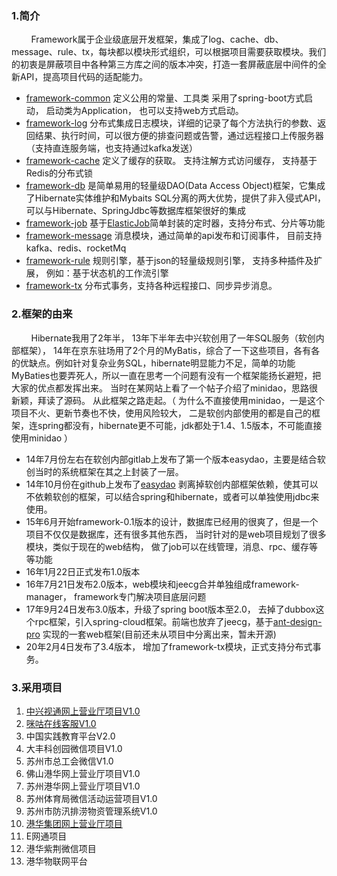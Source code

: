 ### 1.简介

 &nbsp;&nbsp;&nbsp;&nbsp;&nbsp;&nbsp;&nbsp;&nbsp;Framework属于企业级底层开发框架，集成了log、cache、db、message、rule、tx，每块都以模块形式组织，可以根据项目需要获取模块。我们的初衷是屏蔽项目中各种第三方库之间的版本冲突，打造一套屏蔽底层中间件的全新API，提高项目代码的适配能力。
 
 + [framework-common](基础工具) 定义公用的常量、工具类 采用了spring-boot方式启动， 启动类为Application， 也可以支持web方式启动。
+ [framework-log](日志) 分布式集成日志模块，详细的记录了每个方法执行的参数、返回结果、执行时间，可以很方便的排查问题或告警，通过远程接口上传服务器（支持直连服务端，也支持通过kafka发送）
+ [framework-cache](缓存) 定义了缓存的获取。  支持注解方式访问缓存， 支持基于Redis的分布式锁
+ [framework-db](数据库) 是简单易用的轻量级DAO(Data Access Object)框架，它集成了Hibernate实体维护和Mybaits SQL分离的两大优势，提供了非入侵式API，可以与Hibernate、SpringJdbc等数据库框架很好的集成 
+ [framework-job](任务) 基于[ElasticJob](http://elasticjob.io)简单封装的定时器，支持分布式、分片等功能
+ [framework-message](异步消息) 消息模块，通过简单的api发布和订阅事件， 目前支持kafka、redis、rocketMq
+ [framework-rule](规则引擎) 规则引擎，基于json的轻量级规则引擎， 支持多种插件及扩展， 例如：基于状态机的工作流引擎
+ [framework-tx](分布式事务) 分布式事务，支持各种远程接口、同步异步消息。

### 2.框架的由来

&nbsp;&nbsp;&nbsp;&nbsp;&nbsp;&nbsp;&nbsp;&nbsp;Hibernate我用了2年半， 13年下半年去中兴软创用了一年SQL服务（软创内部框架）， 14年在京东驻场用了2个月的MyBatis，综合了一下这些项目，各有各的优缺点。例如针对复杂业务SQL，hibernate明显能力不足，简单的功能MyBaties也要弄死人，所以一直在思考一个问题有没有一个框架能扬长避短，把大家的优点都发挥出来。 当时在某网站上看了一个帖子介绍了minidao，思路很新颖，拜读了源码。 从此框架之路走起。（ 为什么不直接使用minidao，一是这个项目不火、更新节奏也不快，使用风险较大， 二是软创内部使用的都是自己的框架，连spring都没有，hibernate更不可能，jdk都处于1.4、1.5版本，不可能直接使用minidao ）

* 14年7月份左右在软创内部gitlab上发布了第一个版本easydao，主要是结合软创当时的系统框架在其之上封装了一层。
* 14年10月份在github上发布了[easydao](https://github.com/ww20081120/easydao) 剥离掉软创内部框架依赖，使其可以不依赖软创的框架，可以结合spring和hibernate，或者可以单独使用jdbc来使用。
* 15年6月开始framework-0.1版本的设计，数据库已经用的很爽了，但是一个项目不仅仅是数据库，还有很多其他东西， 当时针对的是web项目规划了很多模块，类似于现在的web结构， 做了job可以在线管理，消息、rpc、缓存等等功能
* 16年1月22日正式发布1.0版本
* 16年7月21日发布2.0版本，web模块和jeecg合并单独组成framework-manager， framework专门解决项目底层问题
* 17年9月24日发布3.0版本，升级了spring boot版本至2.0， 去掉了dubbox这个rpc框架，引入spring-cloud框架。前端也放弃了jeecg，基于[ant-design-pro](https://pro.ant.design/index-cn) 实现的一套web框架(目前还未从项目中分离出来，暂未开源)
* 20年2月4日发布了3.4版本， 增加了framework-tx模块，正式支持分布式事务。

### 3.采用项目
1.  [中兴视通网上营业厅项目V1.0](https://www.seecom.com.cn)
2.  [咪咕在线客服V1.0](https://kf.migu.cn)
3.  中国实践教育平台V2.0
4.  大丰科创园微信项目V1.0
5.  苏州市总工会微信V1.0
6.  佛山港华网上营业厅项目V1.0
7.  苏州港华网上营业厅项目V1.0
8.  苏州体育局微信活动运营项目V1.0
9.  苏州市防汛排涝物资管理系统V1.0
10.  [港华集团网上营业厅项目](https://www.towngasvcc.com)
11. E网通项目
12. 港华紫荆微信项目
13. 港华物联网平台